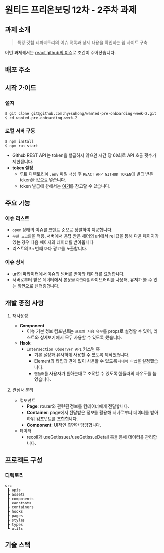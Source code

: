 # 원티드 프리온보딩 12차 - 2주차 과제

## 과제 소개

> 특정 깃헙 레파지토리의 이슈 목록과 상세 내용을 확인하는 웹 사이트 구축

이번 과제에서는 [react github의 이슈](https://github.com/facebook/react/issues)로 조건이
주어졌습니다.

## 배포 주소

<!-- 이미지 & 링크 추가 -->

## 시작 가이드

### 설치

```
$ git clone git@github.com:hyesuhong/wanted-pre-onboarding-week-2.git
$ cd wanted-pre-onboarding-week-2
```

### 로컬 서버 구동

```
$ npm install
$ npm run start
```

-   Github REST API 는 token을 발급하지 않으면 시간 당 60회로 API 호출 횟수가 제한됩니다.
-   **token 설정**
    -   루트 디렉토리에 `.env` 파일 생성 후 `REACT_APP_GITHUB_TOKEN`에 발급 받은 token을 값으로
        넣습니다.
    -   token 발급에 관해서는
        [여기](https://docs.github.com/en/authentication/keeping-your-account-and-data-secure/managing-your-personal-access-tokens)를
        참고할 수 있습니다.

## 주요 기능

### 이슈 리스트

-   `open` 상태의 이슈를 코멘트 순으로 정렬하여 제공합니다.
-   `무한 스크롤`을 적용, 서버에서 응답 받은 헤더의 url에서 rel 값을 통해 다음 페이지가 있는 경우
    다음 페이지의 데이터를 받아옵니다.
-   리스트의 `5n` 번째 마다 광고를 노출합니다.

### 이슈 상세

-   url의 파라미터에서 이슈의 넘버를 받아와 데이터를 요청합니다.
-   서버로부터 받은 데이터에서 본문을 `마크다운` 라이브러리를 사용해, 유저가 볼 수 있는 화면으로
    렌더링합니다.

## 개발 중점 사항

1. 재사용성

    - **Component**
        - 이슈 기본 정보 컴포넌트는 `프로필 사용 유무`를 props로 설정할 수 있어, 리스트와
          상세보기에서 모두 사용할 수 있도록 했습니다.
    - **Hook**
        - `Intersection Observer API` 커스텀 훅
            - 기본 설정과 유사하게 사용할 수 있도록 제작했습니다.
            - Element의 타입과 관계 없이 사용할 수 있도록 `제네릭 타입`을 설정했습니다.
            - `핸들러`를 사용자가 원하는대로 조작할 수 있도록 핸들러의 자유도를 높였습니다.

2. 관심사 분리
    - 컴포넌트
        - **Page**: router와 관련된 정보를 컨테이너에게 전달합니다.
        - **Container**: page에서 전달받은 정보를 활용해 서버로부터 데이터를 받아 하위 컴포넌트를
          조합합니다.
        - **Component**: UI적인 측면만 담당합니다.
    - 데이터
        - recoil과 useGetIssues/useGetIssueDetail 훅을 통해 데이터를 관리합니다.

## 프로젝트 구성

### 디렉토리

```
src
 ┣ apis
 ┣ assets
 ┣ components
 ┣ constants
 ┣ containers
 ┣ hooks
 ┣ pages
 ┣ styles
 ┣ types
 ┗ utils
```

## 기술 스택
